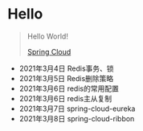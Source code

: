 # Hello

> Hello World!
> 
> [Spring Cloud](https://github.com/DongLiusuo/spring-cloud-202103.git)

* 2021年3月4日 Redis事务、锁
* 2021年3月5日 Redis删除策略
* 2021年3月6日 redis的常用配置
* 2021年3月6日 redis主从复制
* 2021年3月7日 spring-cloud-eureka
* 2021年3月8日 spring-cloud-ribbon